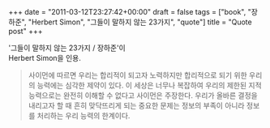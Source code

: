 +++
date = "2011-03-12T23:27:42+00:00"
draft = false
tags = ["book", "장하준", "Herbert Simon", "그들이 말하지 않는 23가지", "quote"]
title = "Quote post"
+++
<p><span>'그들이 말하지 않는 23가지 / 장하준'이<br />Herbert Simon을 인용.</span></p> 

> 사이먼에 따르면 우리는 합리적이 되고자 노력하지만 합리적으로 되기 위한 우리의 능력에는 심각한 제약이 있다. 이 세상은 너무나 복잡하여 우리의 제한된 지적 능력으로는 완전히 이해할 수 없다고 사이먼은 주장한다. 우리가 올바른 결정을 내리고자 할 때 흔히 맞닥뜨리게 되는 중요한 문제는 정보의 부족이 아니라 정보를 처리하는 우리 능력의 한계이다.